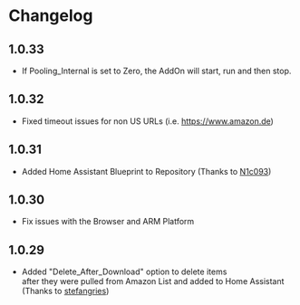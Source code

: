 # Changelog

## 1.0.33

- If Pooling_Internal is set to Zero, the AddOn will start, run and then stop.

## 1.0.32

- Fixed timeout issues for non US URLs (i.e. https://www.amazon.de)

## 1.0.31

- Added Home Assistant Blueprint to Repository (Thanks to [N1c093](https://github.com/N1c093))

## 1.0.30

- Fix issues with the Browser and ARM Platform

## 1.0.29

- Added "Delete_After_Download" option to delete items<br>after they were pulled from Amazon List and added to Home Assistant<br>  (Thanks to [stefangries](https://github.com/stefangries))
 
